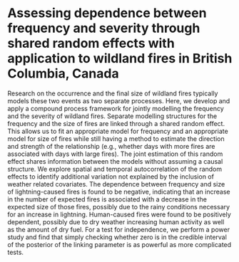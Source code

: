 # Assessing dependence between frequency and severity through shared random effects with application to wildland fires in British Columbia, Canada

Research on the occurrence and the final size of wildland fires typically models these two events as two separate processes. 
Here, we develop and apply a compound process framework for jointly modelling the frequency and the severity of wildland fires. 
Separate modelling structures for the frequency and the size of fires are linked through a shared random effect.  
This allows us to fit an appropriate model for frequency and an appropriate model for size of fires while still having a method to estimate the direction and strength of the relationship (e.g., whether days with more fires are associated with days with large fires). 
The joint estimation of this random effect shares information between the models without assuming a causal structure. We explore spatial and temporal autocorrelation of the random effects to identify additional variation not explained by the inclusion of weather related covariates. 
The dependence between frequency and size of lightning-caused fires is found to be negative, indicating that an increase in the number of expected fires is associated with a decrease in the expected size of those fires, possibly due to the rainy conditions necessary for an increase in lightning. 
Human-caused fires were found to be positively dependent, possibly due to dry weather increasing human activity as well as the amount of dry fuel. 
For a test for independence, we perform a power study and find that simply checking whether zero is in the credible interval of the posterior of the linking parameter is as powerful as more complicated tests.
